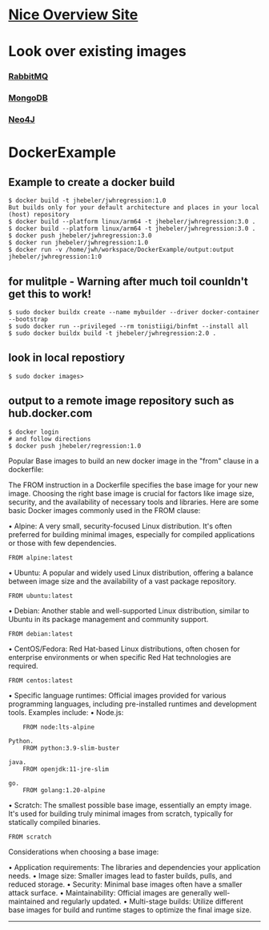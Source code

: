 # [Nice Overview Site](https://dockerlabs.collabnix.com/docker/cheatsheet/)

# Look over existing images
### [RabbitMQ](https://hub.docker.com/_/rabbitmq)
### [MongoDB](https://hub.docker.com/r/mongodb/mongodb-community-server)
### [Neo4J](https://hub.docker.com/_/neo4j)

# DockerExample

## Example to create a docker build 

    $ docker build -t jhebeler/jwhregression:1.0 
    But builds only for your default architecture and places in your local (host) repository 
    $ docker build --platform linux/arm64 -t jhebeler/jwhregression:3.0 . 
    $ docker build --platform linux/arm64 -t jhebeler/jwhregression:3.0 . 
    $ docker push jhebeler/jwhregression:3.0 
    $ docker run jhebeler/jwhregression:1.0 
    $ docker run -v /home/jwh/workspace/DockerExample/output:output jhebeler/jwhregression:1:0

## for mulitple -  Warning after much toil counldn't get this to work!
    $ sudo docker buildx create --name mybuilder --driver docker-container --bootstrap
    $ sudo docker run --privileged --rm tonistiigi/binfmt --install all
    $ sudo docker buildx build -t jhebeler/jwhregression:2.0 .

## look in local repostiory
    $ sudo docker images>

## output to a remote image repository such as hub.docker.com 
    $ docker login 
    # and follow directions 
    $ docker push jhebeler/regression:1.0



Popular Base images to build an new docker image in the "from" clause in a dockerfile:

The FROM instruction in a Dockerfile specifies the base image for your new image. Choosing the right base image is crucial for factors like image size, security, and the availability of necessary tools and libraries. 
Here are some basic Docker images commonly used in the FROM clause: 

• Alpine: A very small, security-focused Linux distribution. It's often preferred for building minimal images, especially for compiled applications or those with few dependencies. 

    FROM alpine:latest

• Ubuntu: A popular and widely used Linux distribution, offering a balance between image size and the availability of a vast package repository. 

    FROM ubuntu:latest

• Debian: Another stable and well-supported Linux distribution, similar to Ubuntu in its package management and community support. 

    FROM debian:latest

• CentOS/Fedora: Red Hat-based Linux distributions, often chosen for enterprise environments or when specific Red Hat technologies are required. 

    FROM centos:latest

• Specific language runtimes: Official images provided for various programming languages, including pre-installed runtimes and development tools. Examples include: 
	• Node.js: 

        FROM node:lts-alpine

    Python. 
        FROM python:3.9-slim-buster

    java. 
        FROM openjdk:11-jre-slim

    go. 
        FROM golang:1.20-alpine

• Scratch: The smallest possible base image, essentially an empty image. It's used for building truly minimal images from scratch, typically for statically compiled binaries. 

    FROM scratch

Considerations when choosing a base image: 

• Application requirements: The libraries and dependencies your application needs. 
• Image size: Smaller images lead to faster builds, pulls, and reduced storage. 
• Security: Minimal base images often have a smaller attack surface. 
• Maintainability: Official images are generally well-maintained and regularly updated. 
• Multi-stage builds: Utilize different base images for build and runtime stages to optimize the final image size. 


---
